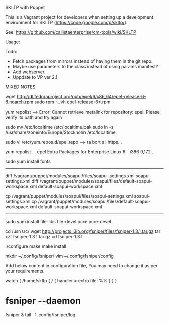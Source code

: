 

SKLTP with Puppet

This is a Vagrant project for developers when setting up a development environment 
for SKLTP (https://code.google.com/p/skltp/).

See: https://github.com/callistaenterprise/cm-tools/wiki/SKLTP

Usage:






Todo:

* Fetch packages from mirrors instead of having them in the git repo.
* Maybe use parameters to the class instead of using params manifest?
* Add webserver.
* Uppdate to VP ver 2.1


MIXED NOTES

wget http://dl.fedoraproject.org/pub/epel/6/x86_64/epel-release-6-8.noarch.rpm
sudo rpm -Uvh epel-release-6*.rpm

yum repolist
--> Error: Cannot retrieve metalink for repository: epel. Please verify its path and try again

sudo mv /etc/localtime /etc/localtime.bak
sudo ln -s /usr/share/zoneinfo/Europe/Stockholm /etc/localtime

sudo vi /etc/yum.repos.d/epel.repo 
--> ta bort s i https...

yum repolist
...
epel                                   Extra Packages for Enterprise Linux 6 - i386                                 9,172
...

sudo yum install fonts





------------------------------
 

diff /vagrant/puppet/modules/soapui/files/soapui-settings.xml soapui-settings.xml 
diff /vagrant/puppet/modules/soapui/files/default-soapui-workspace.xml default-soapui-workspace.xml 

cp /vagrant/puppet/modules/soapui/files/soapui-settings.xml soapui-settings.xml 
cp /vagrant/puppet/modules/soapui/files/default-soapui-workspace.xml default-soapui-workspace.xml 

--------------------

sudo yum install file-libs file-devel pcre pcre-devel

cd /usr/src/
wget http://projects.l3ib.org/fsniper/files/fsniper-1.3.1.tar.gz
tar xzf fsniper-1.3.1.tar.gz
cd fsniper-1.3.1

./configure
make
make install


mkdir ~/.config/fsniper/
vim ~/.config/fsniper/config

Add below content in configuration file, You may need to change it as per your requirements.


watch {
        /home/skltp {
          */* {
                      handler = echo file: %%
          }
        }
}

 # fsniper --daemon


fsniper &
tail -f .config/fsniper/log
